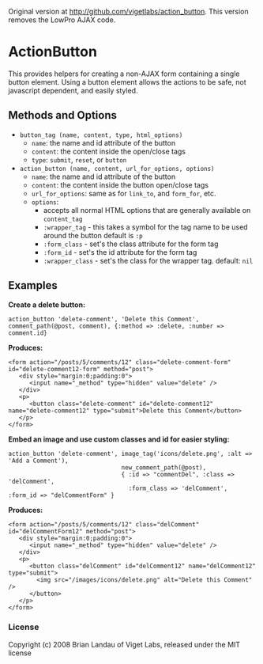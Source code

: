 Original version at http://github.com/vigetlabs/action_button.  This version removes the LowPro AJAX code.

ActionButton
============

This provides helpers for creating a non-AJAX form containing a single button element.
Using a button element allows the actions to be safe, not javascript dependent,
and easily styled.

Methods and Options
-------------------

* `button_tag (name, content, type, html_options)`
   * `name`: the name and id attribute of the button
   * `content`: the content inside the open/close tags
   * `type`: `submit`, `reset`, or `button`
* `action_button (name, content, url_for_options, options)`
   * `name`: the name and id attribute of the button
   * `content`: the content inside the button open/close tags
   * `url_for_options`: same as for `link_to`, and `form_for`, etc.
   * `options`:
      * accepts all normal HTML options that are generally available on `content_tag`
      * `:wrapper_tag` - this takes a symbol for the tag name to be used around the button
                         default is `:p`
      * `:form_class` - set's the class attribute for the form tag
      * `:form_id` - set's the id attribute for the form tag
      * `:wrapper_class` - set's the class for the wrapper tag. default: `nil`

Examples
--------

**Create a delete button:**

    action_button 'delete-comment', 'Delete this Comment', comment_path(@post, comment), {:method => :delete, :number => comment.id}
    
**Produces:**

    <form action="/posts/5/comments/12" class="delete-comment-form" id="delete-comment12-form" method="post">
       <div style="margin:0;padding:0">
          <input name="_method" type="hidden" value="delete" />
       </div>
       <p>
          <button class="delete-comment" id="delete-comment12" name="delete-comment12" type="submit">Delete this Comment</button>
       </p>
    </form>
    
  
**Embed an image and use custom classes and id for easier styling:**

    action_button 'delete-comment', image_tag('icons/delete.png', :alt => 'Add a Comment'),
                                    new_comment_path(@post),
                                    { :id => "commentDel", :class => 'delComment', 
                                      :form_class => 'delComment', :form_id => "delCommentForm" }

**Produces:**    

    <form action="/posts/5/comments/12" class="delComment" id="delCommentForm12" method="post">
       <div style="margin:0;padding:0">
          <input name="_method" type="hidden" value="delete" />
       </div>
       <p>
          <button class="delComment" id="delComment12" name="delComment12" type="submit">
            <img src="/images/icons/delete.png" alt="Delete this Comment" />
          </button>
       </p>
    </form>


  

### License

Copyright (c) 2008 Brian Landau of Viget Labs, released under the MIT license
